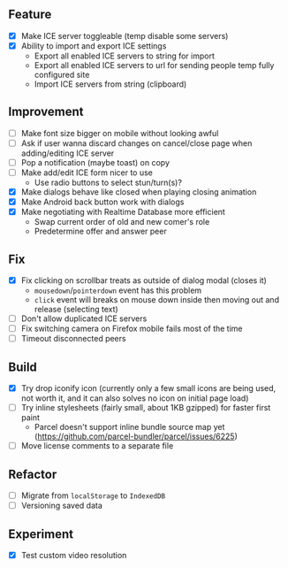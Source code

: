 ## Feature

- [x] Make ICE server toggleable (temp disable some servers)
- [x] Ability to import and export ICE settings
    - Export all enabled ICE servers to string for import
    - Export all enabled ICE servers to url for sending people temp fully configured site
    - Import ICE servers from string (clipboard)

## Improvement

- [ ] Make font size bigger on mobile without looking awful
- [ ] Ask if user wanna discard changes on cancel/close page when adding/editing ICE server
- [ ] Pop a notification (maybe toast) on copy
- [ ] Make add/edit ICE form nicer to use
    - Use radio buttons to select stun/turn(s)?
- [x] Make dialogs behave like closed when playing closing animation
- [x] Make Android back button work with dialogs
- [x] Make negotiating with Realtime Database more efficient
    - Swap current order of old and new comer's role
    - Predetermine offer and answer peer

## Fix

- [x] Fix clicking on scrollbar treats as outside of dialog modal (closes it)
    - `mousedown`/`pointerdown` event has this problem
    - `click` event will breaks on mouse down inside then moving out and release (selecting text)
- [ ] Don't allow duplicated ICE servers
- [ ] Fix switching camera on Firefox mobile fails most of the time
- [ ] Timeout disconnected peers

## Build

- [x] Try drop iconify icon (currently only a few small icons are being used, not worth it, and it can also solves no icon on initial page load)
- [ ] Try inline stylesheets (fairly small, about 1KB gzipped) for faster first paint
    - Parcel doesn't support inline bundle source map yet (https://github.com/parcel-bundler/parcel/issues/6225)
- [ ] Move license comments to a separate file

## Refactor

- [ ] Migrate from `localStorage` to `IndexedDB`
- [ ] Versioning saved data

## Experiment

- [x] Test custom video resolution
